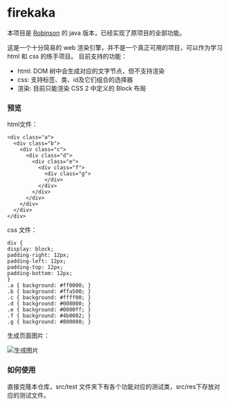 # firekaka
本项目是 [Robinson](https://github.com/mbrubeck/robinson) 的 java 版本，已经实现了原项目的全部功能。

这是一个十分简易的 web 渲染引擎，并不是一个真正可用的项目，可以作为学习 html 和 css 的练手项目。
目前支持的功能：
- html: DOM 树中会生成对应的文字节点，但不支持渲染
- css: 支持标签、类、id及它们组合的选择器 
- 渲染: 目前只能渲染 CSS 2 中定义的 Block 布局
### 预览
html文件：

    <div class="a">
      <div class="b">
        <div class="c">
          <div class="d">
            <div class="e">
              <div class="f">
                <div class="g">
                </div>
              </div>
            </div>
          </div>
        </div>
      </div>
    </div>

css 文件：

    div {
    display: block;
    padding-right: 12px;
    padding-left: 12px;
    padding-top: 12px;
    padding-bottom: 12px;
    }
    .a { background: #ff0000; }
    .b { background: #ffa500; }
    .c { background: #ffff00; }
    .d { background: #008000; }
    .e { background: #0000ff; }
    .f { background: #4b0082; }
    .g { background: #800080; }


生成页面图片：

![生成图片](./res/website/website.png)
### 如何使用
直接克隆本仓库，src/test 文件夹下有各个功能对应的测试类，src/res下存放对应的测试文件。